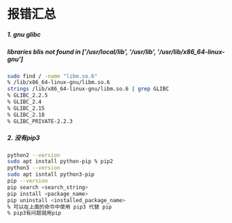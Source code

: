 # 报错汇总

##### 1. gnu glibc

##### libraries blis not found in ['/usr/local/lib', '/usr/lib', '/usr/lib/x86_64-linux-gnu']

```bash
sudo find / -name "libm.so.6"
% /lib/x86_64-linux-gnu/libm.so.6
strings /lib/x86_64-linux-gnu/libm.so.6 | grep GLIBC
% GLIBC_2.2.5
% GLIBC_2.4
% GLIBC_2.15
% GLIBC_2.18
% GLIBC_PRIVATE-2.2.3
```

##### 2. 没有pip3

```bash
python2 --version
sudo apt install python-pip % pip2
python3 --version
sudo apt isntall python3-pip
pip --version
pip search <search_string>
pip install <package_name>
pip uninstall <installed_package_name>
% 可以在上面的命令中使用 pip3 代替 pip
% pip3有问题就用pip
```



















































